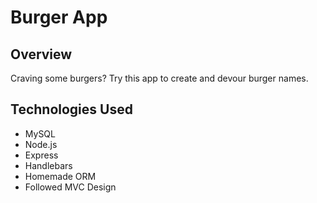 # Burger App

## Overview
Craving some burgers? Try this app to create and devour burger names.

## Technologies Used
* MySQL
* Node.js
* Express
* Handlebars
* Homemade ORM
* Followed MVC Design
